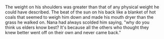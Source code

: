 The weight on his shoulders was greater than that of any physical weight he could have described. The beat of the sun on his back like a blanket of hot coals that seemed to weigh him down and made his mouth dryer than the grass he walked on. Nana had always scolded him saying, "why do you think us elders know best? It's because all the others who thought they knew better went off on their own and never came back."